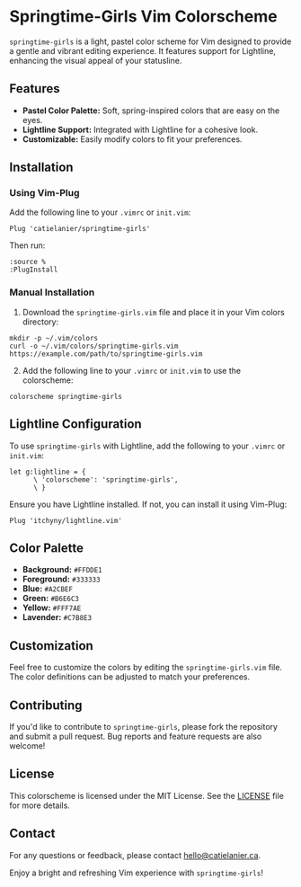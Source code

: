 # Springtime-Girls Vim Colorscheme

`springtime-girls` is a light, pastel color scheme for Vim designed to provide a gentle and vibrant editing experience. It features support for Lightline, enhancing the visual appeal of your statusline.

## Features

- **Pastel Color Palette:** Soft, spring-inspired colors that are easy on the eyes.
- **Lightline Support:** Integrated with Lightline for a cohesive look.
- **Customizable:** Easily modify colors to fit your preferences.

## Installation

### Using Vim-Plug

Add the following line to your `.vimrc` or `init.vim`:

```vim
Plug 'catielanier/springtime-girls'
```

Then run:

```
:source %
:PlugInstall
```

### Manual Installation

1. Download the `springtime-girls.vim` file and place it in your Vim colors directory:

```
mkdir -p ~/.vim/colors
curl -o ~/.vim/colors/springtime-girls.vim https://example.com/path/to/springtime-girls.vim
```

2. Add the following line to your `.vimrc` or `init.vim` to use the colorscheme:

```
colorscheme springtime-girls
```

## Lightline Configuration

To use `springtime-girls` with Lightline, add the following to your `.vimrc` or `init.vim`:

```vim
let g:lightline = {
      \ 'colorscheme': 'springtime-girls',
      \ }
```

Ensure you have Lightline installed. If not, you can install it using Vim-Plug:

```vim
Plug 'itchyny/lightline.vim'
```

## Color Palette

- **Background:** `#FFDDE1`
- **Foreground:** `#333333`
- **Blue:** `#A2CBEF`
- **Green:** `#B6E6C3`
- **Yellow:** `#FFF7AE`
- **Lavender:** `#C7B8E3`

## Customization

Feel free to customize the colors by editing the `springtime-girls.vim` file. The color definitions can be adjusted to match your preferences.

## Contributing

If you'd like to contribute to `springtime-girls`, please fork the repository and submit a pull request. Bug reports and feature requests are also welcome!

## License

This colorscheme is licensed under the MIT License. See the [LICENSE](LICENSE) file for more details.

## Contact

For any questions or feedback, please contact [hello@catielanier.ca](mailto:hello@catielanier.ca).

Enjoy a bright and refreshing Vim experience with `springtime-girls`!
